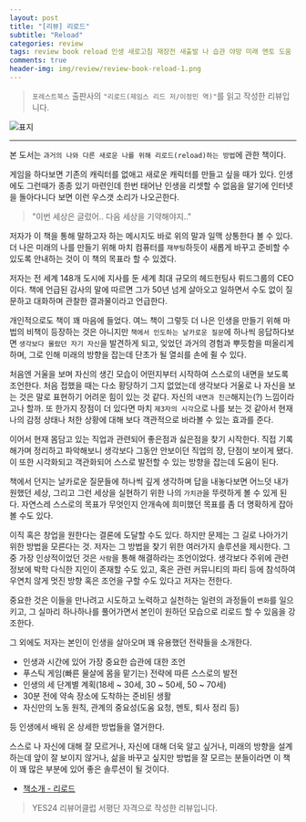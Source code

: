 ```yaml
---  
layout: post  
title: "[리뷰] 리로드"  
subtitle: "Reload"  
categories: review  
tags: review book reload 인생 새로고침 재장전 새출발 나 습관 야망 미래 멘토 도움 
comments: true  
header-img: img/review/review-book-reload-1.png
---  
```

  
> `포레스트북스` 출판사의 `"리로드(제임스 리드 저/이정민 역)"`를 읽고 작성한 리뷰입니다.  

![표지](https://theorydb.github.io/assets/img/review/review-book-reload-1.png)  

---

본 도서는 `과거의 나와 다른 새로운 나를 위해 리로드(reload)하는 방법`에 관한 책이다.

게임을 하다보면 기존의 캐릭터를 없애고 새로운 캐릭터를 만들고 싶을 때가 있다. 인생에도 그런때가 종종 있기 마련인데 한번 태어난 인생을 리셋할 수 없음을 알기에 인터넷을 돌아다니다 보면 이런 우스갯 소리가 나오곤한다.
> "이번 세상은 글렀어.. 다음 세상을 기약해야지.."

저자가 이 책을 통해 말하고자 하는 메시지도 바로 위의 말과 일맥 상통한다 볼 수 있다. 더 나은 미래의 나를 만들기 위해 마치 컴퓨터를 `재부팅`하듯이 새롭게 바꾸고 준비할 수 있도록 안내하는 것이 이 책의 목표라 할 수 있겠다.

저자는 전 세계 148개 도시에 지사를 둔 세계 최대 규모의 헤드헌팅사 뤼드그룹의 CEO이다. 책에 언급된 감사의 말에 따르면 그가 50년 넘게 살아오고 일하면서 수도 없이 질문하고 대화하며 관찰한 결과물이라고 언급한다.

개인적으로도 책이 꽤 마음에 들었다. 여느 책이 그렇듯 더 나은 인생을 만들기 위해 마법의 비책이 등장하는 것은 아니지만 `책에서 인도하는 날카로운 질문`에 하나씩 응답하다보면 `생각보다 몰랐던 자기 자신`을 발견하게 되고, 잊었던 과거의 경험과 뿌듯함을 떠올리게 하며, 그로 인해 미래의 방향을 잡는데 단초가 될 열쇠를 손에 쥘 수 있다.

처음엔 거울을 보며 자신의 생긴 모습이 어떤지부터 시작하여 스스로의 내면을 보도록 조언한다. 처음 접했을 때는 다소 황당하기 그지 없었는데 생각보다 거울로 나 자신을 보는 것은 말로 표현하기 어려운 힘이 있는 것 같다. 자신의 `내면과 친근`해지는(?) 느낌이라고나 할까. 또 한가지 장점이 더 있다면 마치 `제3자의 시각`으로 나를 보는 것 같아서 현재 나의 감정 상태나 처한 상황에 대해 보다 객관적으로 바라볼 수 있는 효과를 준다.

이어서 현재 몸담고 있는 직업과 관련되어 좋은점과 싫은점을 찾기 시작한다. 직접 기록해가며 정리하고 파악해보니 생각보다 그동안 안보이던 직업의 장, 단점이 보이게 됐다. 이 또한 시각화되고 객관화되어 스스로 발전할 수 있는 방향을 잡는데 도움이 된다.

책에서 던지는 날카로운 질문들에 하나씩 깊게 생각하며 답을 내놓다보면 어느덧 내가 원했던 세상, 그리고 그런 세상을 실현하기 위한 나의 `가치관`을 뚜렷하게 볼 수 있게 된다. 자연스레 스스로의 목표가 무엇인지 안개속에 희미했던 목표를 좀 더 명확하게 잡아볼 수도 있다.

이직 혹은 창업을 원한다는 결론에 도달할 수도 있다. 하지만 문제는 그 길로 나아가기 위한 방법을 모른다는 것. 저자는 그 방법을 찾기 위한 여러가지 솔루션을 제시한다. 그 중 가장 인상적이었던 것은 `사람`을 통해 해결하라는 조언이었다. 생각보다 주위에 관련 정보에 박학 다식한 지인이 존재할 수도 있고, 혹은 관련 커뮤니티의 파티 등에 참석하여 우연치 않게 멋진 방향 혹은 조언을 구할 수도 있다고 저자는 전한다.

중요한 것은 이들을 만나려고 시도하고 노력하고 실천하는 일련의 과정들이 `변화`를 일으키고, 그 실마리 하나하나를 풀어가면서 본인이 원하던 모습으로 리로드 할 수 있음을 강조한다. 

그 외에도 저자는 본인이 인생을 살아오며 꽤 유용했던 전략들을 소개한다. 
* 인생과 시간에 있어 가장 중요한 습관에 대한 조언
* 푸스틱 게임(빠른 물살에 몸을 맡기는) 전략에 따른 스스로의 발전
* 인생의 세 단계별 계획(18세 ~ 30세, 30 ~ 50세, 50 ~ 70세)
* 30분 전에 약속 장소에 도착하는 준비된 생활
* 자신만의 노동 원칙, 관계의 중요성(도움 요청, 멘토, 퇴사 정리 등)

등 인생에서 배워 온 상세한 방법들을 열거한다.

스스로 나 자신에 대해 잘 모르거나, 자신에 대해 더욱 알고 싶거나, 미래의 방향을 설계하는데 앞이 잘 보이지 않거나, 삶을 바꾸고 싶지만 방법을 잘 모르는 분들이라면 이 책이 꽤 많은 부분에 있어 좋은 솔루션이 될 것이다.


* [책소개 - 리로드](http://www.yes24.com/Product/goods/91451085)

> YES24 리뷰어클럽 서평단 자격으로 작성한 리뷰입니다.
